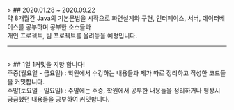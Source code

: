 <br>
> ## 2020.01.28 ~ 2020.09.22
<br>
약 8개월간 Java의 기본문법을 시작으로 화면설계와 구현, 인터페이스, 서버, 데이터베이스를 공부하며 공부한 소스들과<br>
개인 프로젝트, 팀 프로젝트를 올려놓을 예정입니다.<br>

<hr/>

<br>
> ## 1일 1커밋을 지향 합니다!
<br>
주중(월요일 - 금요일) : 학원에서 수강하는 내용들과 제가 따로 정리하고 작성한 코드들을 커밋합니다.<br>
주말(토요일 - 일요일) : 주말에는 주중, 학원에서 공부한 내용들을 정리하거나 평상시 궁금했던 내용들을 공부하여 커밋합니다.

<br>
